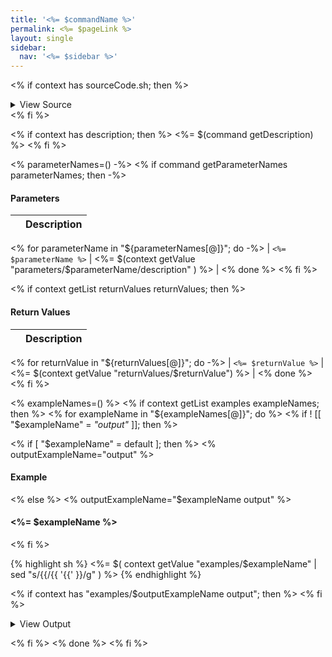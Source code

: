 ```yaml
---
title: '<%= $commandName %>'
permalink: <%= $pageLink %>
layout: single
sidebar:
  nav: '<%= $sidebar %>'
---
```


<% if context has sourceCode.sh; then %>

<details>
  <summary>View Source</summary>

{% highlight sh %}
<%= $( context getValue sourceCode.sh | sed "s/{{/{{ '{{' }}/g" ) %>
{% endhighlight %}

</details>
<% fi %>

<% if context has description; then %>
<%= $(command getDescription) %>
<% fi %>

<% parameterNames=() -%>
<% if command getParameterNames parameterNames; then -%>
#### Parameters

| | Description |
|-|-------------|
<% for parameterName in "${parameterNames[@]}"; do -%>
| `<%= $parameterName %>` | <%= $(context getValue "parameters/$parameterName/description" ) %> |
<% done %>
<% fi %>

<% if context getList returnValues returnValues; then %>
#### Return Values

| | Description |
|-|-------------|
<% for returnValue in "${returnValues[@]}"; do -%>
| `<%= $returnValue %>` | <%= $(context getValue "returnValues/$returnValue") %> |
<% done %>
<% fi %>

<% exampleNames=() %>
<% if context getList examples exampleNames; then %>
<% for exampleName in "${exampleNames[@]}"; do %>
<% if ! [[ "$exampleName" = *"output"* ]]; then %>

<% if [ "$exampleName" = default ]; then %>
<% outputExampleName="output" %>

#### Example

<% else %>
<% outputExampleName="$exampleName output" %>

#### <%= $exampleName %>

<% fi %>

{% highlight sh %}
<%= $( context getValue "examples/$exampleName"  | sed "s/{{/{{ '{{' }}/g" ) %>
{% endhighlight %}

<% if context has "examples/$outputExampleName output"; then %>
<% fi %>

<details>
  <summary>View Output</summary>

{% highlight sh %}
<%= $( context getValue "examples/$outputExampleName" | sed "s/{{/{{ '{{' }}/g" ) %>
{% endhighlight %}

</details>

<% fi %>
<% done %>
<% fi %>
